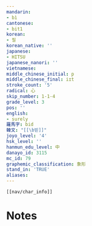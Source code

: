 ```yaml
---
mandarin:
- bì
cantonese:
- bit1
korean:
- 필
korean_native: ''
japanese:
- HITSU
japanese_nanori: ''
vietnamese:
middle_chinese_initial: p
middle_chinese_final: iɪt
stroke_count: '5'
radical: 心
skip_number: 1-1-4
grade_level: 3
pos: ''
english:
- surely
羅馬字: bid
韓文: "[[\b빋]]"
joyo_level: '4'
hsk_level: ''
hanmun_edu_level: 中
danayo_id: 3115
mc_id: 79
graphemic_classification: 象形
stand_in: 'TRUE'
aliases:
---
```

```meta-bind-embed
[[nav/char_info]]
```

# Notes
